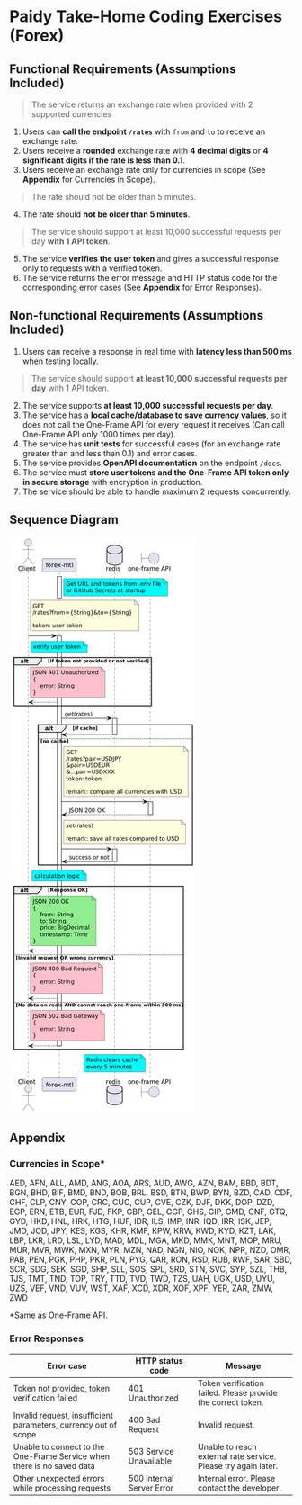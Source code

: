# Paidy Take-Home Coding Exercises (Forex)

## Functional Requirements (Assumptions Included)
> The service returns an exchange rate when provided with 2 supported currencies
1. Users can **call the endpoint `/rates`** with `from` and `to` to receive an exchange rate.
2. Users receive a **rounded** exchange rate with **4 decimal digits** or **4 significant digits if the rate is less than 0.1**.
3. Users receive an exchange rate only for currencies in scope (See **Appendix** for Currencies in Scope).
> The rate should not be older than 5 minutes.
4. The rate should **not be older than 5 minutes**.
> The service should support at least 10,000 successful requests per day **with 1 API token**.

5. The service **verifies the user token** and gives a successful response only to requests with a verified token.
6. The service returns the error message and HTTP status code for the corresponding error cases (See **Appendix** for Error Responses).

## Non-functional Requirements (Assumptions Included)
1. Users can receive a response in real time with **latency less than 500 ms** when testing locally.
> The service should support **at least 10,000 successful requests per day** with 1 API token.
2. The service supports **at least 10,000 successful requests per day**.
3. The service has a **local cache/database to save currency values**, so it does not call the One-Frame API for every request it receives (Can call One-Frame API only 1000 times per day).
4. The service has **unit tests** for successful cases (for an exchange rate greater than and less than 0.1) and error cases.
5. The service provides **OpenAPI documentation** on the endpoint `/docs`.
6. The service must **store user tokens and the One-Frame API token only in secure storage** with encryption in production.
7. The service should be able to handle maximum 2 requests concurrently.

## Sequence Diagram

![Sequence Diagram](sequence-diagram.png)

## Appendix
### Currencies in Scope*
AED, AFN, ALL, AMD, ANG, AOA, ARS, AUD, AWG, AZN, BAM, BBD, BDT, BGN, BHD, BIF, BMD, BND, BOB, BRL, BSD, BTN, BWP, BYN, BZD, CAD, CDF, CHF, CLP, CNY, COP, CRC, CUC, CUP, CVE, CZK, DJF, DKK, DOP, DZD, EGP, ERN, ETB, EUR, FJD, FKP, GBP, GEL, GGP, GHS, GIP, GMD, GNF, GTQ, GYD, HKD, HNL, HRK, HTG, HUF, IDR, ILS, IMP, INR, IQD, IRR, ISK, JEP, JMD, JOD, JPY, KES, KGS, KHR, KMF, KPW, KRW, KWD, KYD, KZT, LAK, LBP, LKR, LRD, LSL, LYD, MAD, MDL, MGA, MKD, MMK, MNT, MOP, MRU, MUR, MVR, MWK, MXN, MYR, MZN, NAD, NGN, NIO, NOK, NPR, NZD, OMR, PAB, PEN, PGK, PHP, PKR, PLN, PYG, QAR, RON, RSD, RUB, RWF, SAR, SBD, SCR, SDG, SEK, SGD, SHP, SLL, SOS, SPL, SRD, STN, SVC, SYP, SZL, THB, TJS, TMT, TND, TOP, TRY, TTD, TVD, TWD, TZS, UAH, UGX, USD, UYU, UZS, VEF, VND, VUV, WST, XAF, XCD, XDR, XOF, XPF, YER, ZAR, ZMW, ZWD

*Same as One-Frame API.

### Error Responses
| Error case | HTTP status code | Message |
|---|---|---|
| Token not provided, token verification failed | 401 Unauthorized | Token verification failed. Please provide the correct token. |
| Invalid request, insufficient parameters, currency out of scope | 400 Bad Request | Invalid request. 
| Unable to connect to the One-Frame Service when there is no saved data | 503 Service Unavailable | Unable to reach external rate service. Please try again later. |
| Other unexpected errors while processing requests | 500 Internal Server Error | Internal error. Please contact the developer. |